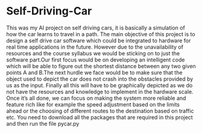 # Self-Driving-Car
This was my AI project on self driving cars, it is basically a simulation of how the car learns to travel in a path.
The main objective of this project is to design a self drive car software which could be integrated to hardware for real time applications in the future. However due to the unavailability of resources and the course syllabus we would be sticking on to
just the software part.Our first focus would be on developing an intelligent code which will be able to figure out the shortest distance between any two given points
A and B.The next hurdle we face would be to make sure that the object used to depict the car does not crash into the obstacles provided by us as the input. Finally
all this will have to be graphically depicted as we do not have the resources and knowledge to implement in the hardware scale. Once it’s all done, we can focus on making the system more reliable and feature rich like for example the speed adjustment based on the limits ahead or the choosing of different routes to the
destination based on traffic etc.
You need to download all the packages that are required in this project and then run the file pycar.py
